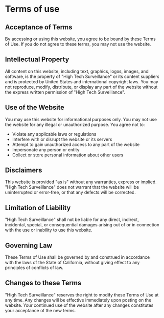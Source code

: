 <style>
    .document-wrapper ul{
        list-style: disc;
        padding-left:3em;
    }
</style>

# Terms of use

## Acceptance of Terms

By accessing or using this website, you agree to be bound by these Terms of Use. If you do not agree to these terms, you may not use the website.

## Intellectual Property

All content on this website, including text, graphics, logos, images, and software, is the property of "High Tech Surveillance" or its content suppliers and is protected by United States and international copyright laws. You may not reproduce, modify, distribute, or display any part of the website without the express written permission of "High Tech Surveillance".

## Use of the Website

You may use this website for informational purposes only. You may not use the website for any illegal or unauthorized purpose. You agree not to:

- Violate any applicable laws or regulations
- Interfere with or disrupt the website or its servers
- Attempt to gain unauthorized access to any part of the website
- Impersonate any person or entity
- Collect or store personal information about other users

## Disclaimers

This website is provided "as is" without any warranties, express or implied. "High Tech Surveillance" does not warrant that the website will be uninterrupted or error-free, or that any defects will be corrected.

## Limitation of Liability  

"High Tech Surveillance" shall not be liable for any direct, indirect, incidental, special, or consequential damages arising out of or in connection with the use or inability to use this website.

## Governing Law

These Terms of Use shall be governed by and construed in accordance with the laws of the State of California, without giving effect to any principles of conflicts of law.

## Changes to these Terms  

"High Tech Surveillance" reserves the right to modify these Terms of Use at any time. Any changes will be effective immediately upon posting on the website. Your continued use of the website after any changes constitutes your acceptance of the new terms.
